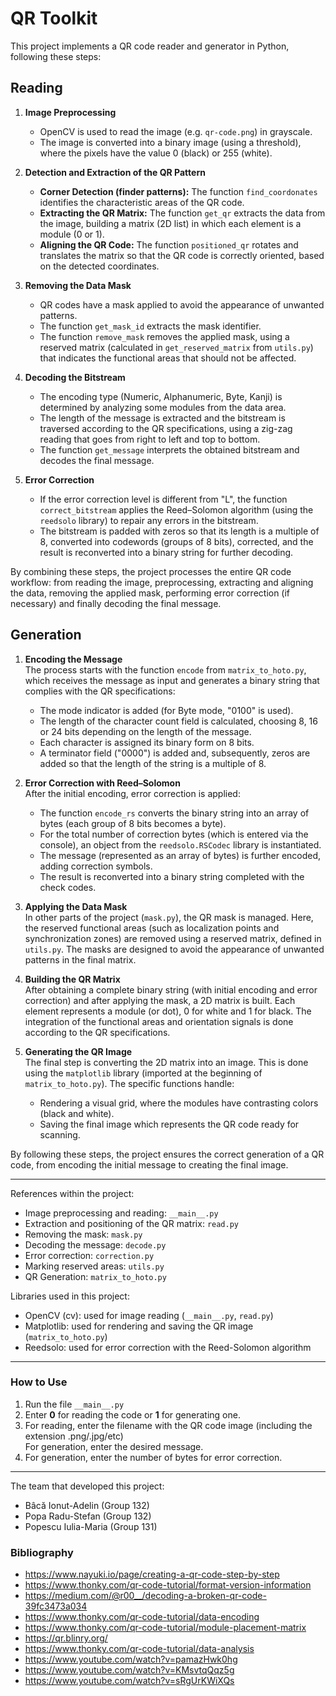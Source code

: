 # QR Toolkit

This project implements a QR code reader and generator in Python, following these steps:

## Reading

1. **Image Preprocessing**  
   - OpenCV is used to read the image (e.g. `qr-code.png`) in grayscale.
   - The image is converted into a binary image (using a threshold), where the pixels have the value 0 (black) or 255 (white).

2. **Detection and Extraction of the QR Pattern**  
   - **Corner Detection (finder patterns):** The function `find_coordonates` identifies the characteristic areas of the QR code.
   - **Extracting the QR Matrix:** The function `get_qr` extracts the data from the image, building a matrix (2D list) in which each element is a module (0 or 1).
   - **Aligning the QR Code:** The function `positioned_qr` rotates and translates the matrix so that the QR code is correctly oriented, based on the detected coordinates.

3. **Removing the Data Mask**  
   - QR codes have a mask applied to avoid the appearance of unwanted patterns.
   - The function `get_mask_id` extracts the mask identifier.
   - The function `remove_mask` removes the applied mask, using a reserved matrix (calculated in `get_reserved_matrix` from `utils.py`) that indicates the functional areas that should not be affected.

4. **Decoding the Bitstream**  
   - The encoding type (Numeric, Alphanumeric, Byte, Kanji) is determined by analyzing some modules from the data area.
   - The length of the message is extracted and the bitstream is traversed according to the QR specifications, using a zig-zag reading that goes from right to left and top to bottom.
   - The function `get_message` interprets the obtained bitstream and decodes the final message.

5. **Error Correction**  
   - If the error correction level is different from "L", the function `correct_bitstream` applies the Reed–Solomon algorithm (using the `reedsolo` library) to repair any errors in the bitstream.
   - The bitstream is padded with zeros so that its length is a multiple of 8, converted into codewords (groups of 8 bits), corrected, and the result is reconverted into a binary string for further decoding.

By combining these steps, the project processes the entire QR code workflow: from reading the image, preprocessing, extracting and aligning the data, removing the applied mask, performing error correction (if necessary) and finally decoding the final message.

## Generation

1. **Encoding the Message**  
    The process starts with the function `encode` from `matrix_to_hoto.py`, which receives the message as input and generates a binary string that complies with the QR specifications:
    - The mode indicator is added (for Byte mode, "0100" is used).
    - The length of the character count field is calculated, choosing 8, 16 or 24 bits depending on the length of the message.
    - Each character is assigned its binary form on 8 bits.
    - A terminator field ("0000") is added and, subsequently, zeros are added so that the length of the string is a multiple of 8.

2. **Error Correction with Reed–Solomon**  
    After the initial encoding, error correction is applied:
    - The function `encode_rs` converts the binary string into an array of bytes (each group of 8 bits becomes a byte).
    - For the total number of correction bytes (which is entered via the console), an object from the `reedsolo.RSCodec` library is instantiated.
    - The message (represented as an array of bytes) is further encoded, adding correction symbols.
    - The result is reconverted into a binary string completed with the check codes.

3. **Applying the Data Mask**  
    In other parts of the project (`mask.py`), the QR mask is managed. Here, the reserved functional areas (such as localization points and synchronization zones) are removed using a reserved matrix, defined in `utils.py`. The masks are designed to avoid the appearance of unwanted patterns in the final matrix.

4. **Building the QR Matrix**  
    After obtaining a complete binary string (with initial encoding and error correction) and after applying the mask, a 2D matrix is built. Each element represents a module (or dot), 0 for white and 1 for black. The integration of the functional areas and orientation signals is done according to the QR specifications.

5. **Generating the QR Image**  
    The final step is converting the 2D matrix into an image. This is done using the `matplotlib` library (imported at the beginning of `matrix_to_hoto.py`). The specific functions handle:
    - Rendering a visual grid, where the modules have contrasting colors (black and white).
    - Saving the final image which represents the QR code ready for scanning.

By following these steps, the project ensures the correct generation of a QR code, from encoding the initial message to creating the final image.

---

References within the project:  
- Image preprocessing and reading: `__main__.py`  
- Extraction and positioning of the QR matrix: `read.py`  
- Removing the mask: `mask.py`  
- Decoding the message: `decode.py`  
- Error correction: `correction.py`  
- Marking reserved areas: `utils.py`  
- QR Generation: `matrix_to_hoto.py`

Libraries used in this project:
- OpenCV (cv): used for image reading (`__main__.py`, `read.py`)
- Matplotlib: used for rendering and saving the QR image (`matrix_to_hoto.py`)
- Reedsolo: used for error correction with the Reed-Solomon algorithm

---

### How to Use

1. Run the file `__main__.py`
2. Enter **0** for reading the code or **1** for generating one.
3. For reading, enter the filename with the QR code image (including the extension .png/.jpg/etc)  
   For generation, enter the desired message.
4. For generation, enter the number of bytes for error correction.

---

The team that developed this project:
- Bâcă Ionut-Adelin (Group 132)
- Popa Radu-Stefan (Group 132)
- Popescu Iulia-Maria (Group 131)

### Bibliography
- https://www.nayuki.io/page/creating-a-qr-code-step-by-step
- https://www.thonky.com/qr-code-tutorial/format-version-information
- https://medium.com/@r00__/decoding-a-broken-qr-code-39fc3473a034
- https://www.thonky.com/qr-code-tutorial/data-encoding
- https://www.thonky.com/qr-code-tutorial/module-placement-matrix
- https://qr.blinry.org/
- https://www.thonky.com/qr-code-tutorial/data-analysis
- https://www.youtube.com/watch?v=pamazHwk0hg
- https://www.youtube.com/watch?v=KMsvtqQqz5g
- https://www.youtube.com/watch?v=sRgUrKWiXQs
